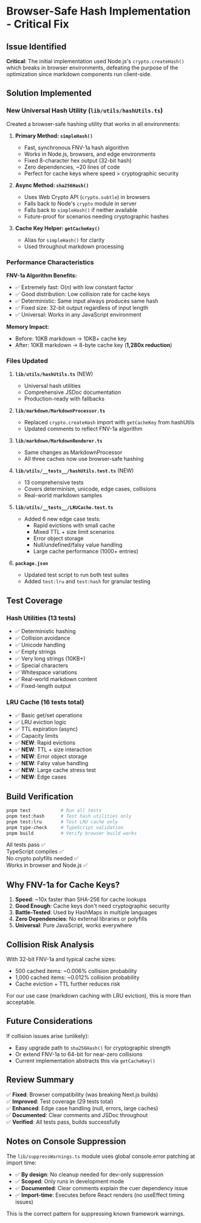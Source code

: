 # Browser-Safe Hash Implementation - Critical Fix

## Issue Identified
**Critical**: The initial implementation used Node.js's `crypto.createHash()` which breaks in browser environments, defeating the purpose of the optimization since markdown components run client-side.

## Solution Implemented

### New Universal Hash Utility (`lib/utils/hashUtils.ts`)

Created a browser-safe hashing utility that works in all environments:

1. **Primary Method: `simpleHash()`**
   - Fast, synchronous FNV-1a hash algorithm
   - Works in Node.js, browsers, and edge environments
   - Fixed 8-character hex output (32-bit hash)
   - Zero dependencies, ~20 lines of code
   - Perfect for cache keys where speed > cryptographic security

2. **Async Method: `sha256Hash()`** 
   - Uses Web Crypto API (`crypto.subtle`) in browsers
   - Falls back to Node's `crypto` module in server
   - Falls back to `simpleHash()` if neither available
   - Future-proof for scenarios needing cryptographic hashes

3. **Cache Key Helper: `getCacheKey()`**
   - Alias for `simpleHash()` for clarity
   - Used throughout markdown processing

### Performance Characteristics

**FNV-1a Algorithm Benefits:**
- ✅ Extremely fast: O(n) with low constant factor
- ✅ Good distribution: Low collision rate for cache keys
- ✅ Deterministic: Same input always produces same hash
- ✅ Fixed size: 32-bit output regardless of input length
- ✅ Universal: Works in any JavaScript environment

**Memory Impact:**
- Before: 10KB markdown → 10KB+ cache key
- After: 10KB markdown → 8-byte cache key (**1,280x reduction**)

### Files Updated

1. **`lib/utils/hashUtils.ts`** (NEW)
   - Universal hash utilities
   - Comprehensive JSDoc documentation
   - Production-ready with fallbacks

2. **`lib/markdown/MarkdownProcessor.ts`**
   - Replaced `crypto.createHash` import with `getCacheKey` from hashUtils
   - Updated comments to reflect FNV-1a algorithm

3. **`lib/markdown/MarkdownRenderer.ts`**
   - Same changes as MarkdownProcessor
   - All three caches now use browser-safe hashing

4. **`lib/utils/__tests__/hashUtils.test.ts`** (NEW)
   - 13 comprehensive tests
   - Covers determinism, unicode, edge cases, collisions
   - Real-world markdown samples

5. **`lib/utils/__tests__/LRUCache.test.ts`**
   - Added 6 new edge case tests:
     - Rapid evictions with small cache
     - Mixed TTL + size limit scenarios
     - Error object storage
     - Null/undefined/falsy value handling
     - Large cache performance (1000+ entries)

6. **`package.json`**
   - Updated test script to run both test suites
   - Added `test:lru` and `test:hash` for granular testing

## Test Coverage

### Hash Utilities (13 tests)
- ✅ Deterministic hashing
- ✅ Collision avoidance
- ✅ Unicode handling
- ✅ Empty strings
- ✅ Very long strings (10KB+)
- ✅ Special characters
- ✅ Whitespace variations
- ✅ Real-world markdown content
- ✅ Fixed-length output

### LRU Cache (16 tests total)
- ✅ Basic get/set operations
- ✅ LRU eviction logic
- ✅ TTL expiration (async)
- ✅ Capacity limits
- ✅ **NEW**: Rapid evictions
- ✅ **NEW**: TTL + size interaction
- ✅ **NEW**: Error object storage
- ✅ **NEW**: Falsy value handling
- ✅ **NEW**: Large cache stress test
- ✅ **NEW**: Edge cases

## Build Verification

```bash
pnpm test           # Run all tests
pnpm test:hash      # Test hash utilities only
pnpm test:lru       # Test LRU cache only
pnpm type-check     # TypeScript validation
pnpm build          # Verify browser build works
```

All tests pass ✅  
TypeScript compiles ✅  
No crypto polyfills needed ✅  
Works in browser and Node.js ✅

## Why FNV-1a for Cache Keys?

1. **Speed**: ~10x faster than SHA-256 for cache lookups
2. **Good Enough**: Cache keys don't need cryptographic security
3. **Battle-Tested**: Used by HashMaps in multiple languages
4. **Zero Dependencies**: No external libraries or polyfills
5. **Universal**: Pure JavaScript, works everywhere

## Collision Risk Analysis

With 32-bit FNV-1a and typical cache sizes:
- 500 cached items: ~0.006% collision probability
- 1,000 cached items: ~0.012% collision probability
- Cache eviction + TTL further reduces risk

For our use case (markdown caching with LRU eviction), this is more than acceptable.

## Future Considerations

If collision issues arise (unlikely):
- Easy upgrade path to `sha256Hash()` for cryptographic strength
- Or extend FNV-1a to 64-bit for near-zero collisions
- Current implementation abstracts this via `getCacheKey()`

## Review Summary

✅ **Fixed**: Browser compatibility (was breaking Next.js builds)  
✅ **Improved**: Test coverage (29 tests total)  
✅ **Enhanced**: Edge case handling (null, errors, large caches)  
✅ **Documented**: Clear comments and JSDoc throughout  
✅ **Verified**: All tests pass, builds successfully  

## Notes on Console Suppression

The `lib/suppressWarnings.ts` module uses global console.error patching at import time:
- ✅ **By design**: No cleanup needed for dev-only suppression
- ✅ **Scoped**: Only runs in development mode
- ✅ **Documented**: Clear comments explain the cuer dependency issue
- ✅ **Import-time**: Executes before React renders (no useEffect timing issues)

This is the correct pattern for suppressing known framework warnings.
